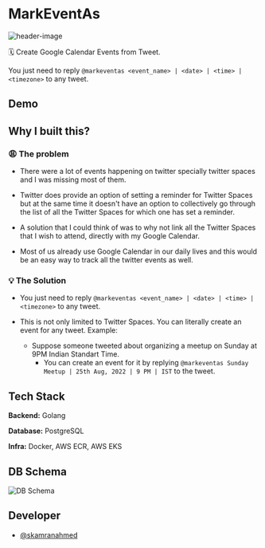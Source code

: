 # MarkEventAs

![header-image](https://user-images.githubusercontent.com/43776315/163416945-3bf9d38e-110c-42ef-836c-a9626a629f70.png)

🗓 Create Google Calendar Events from Tweet.

You just need to reply `@markeventas <event_name> | <date> | <time> | <timezone>` to any tweet.

## Demo

## Why I built this?
### 😩 The problem
- There were a lot of events happening on twitter specially twitter spaces and I was missing most of them.

- Twitter does provide an option of setting a reminder for Twitter Spaces but at the same time it doesn't have an option to collectively go through the list of all the Twitter Spaces for which one has set a reminder.

- A solution that I could think of was to why not link all the Twitter Spaces that I wish to attend, directly with my Google Calendar.

- Most of us already use Google Calendar in our daily lives and this would be an easy way to track all the twitter events as well.

### 💡 The Solution

- You just need to reply `@markeventas <event_name> | <date> | <time> | <timezone>` to any tweet.

- This is not only limited to Twitter Spaces. You can literally create an event for any tweet. Example:
    - Suppose someone tweeted about organizing a meetup on Sunday at 9PM Indian Standart Time.
        - You can create an event for it by replying `@markeventas Sunday Meetup | 25th Aug, 2022 | 9 PM | IST` to the tweet.

## Tech Stack

**Backend:** Golang

**Database:** PostgreSQL

**Infra:** Docker, AWS ECR, AWS EKS

## DB Schema

![DB Schema](https://user-images.githubusercontent.com/43776315/161421459-c6d881d5-b40f-4361-9629-c0a533115a00.png)

## Developer

- [@skamranahmed](https://github.com/skamranahmed)
